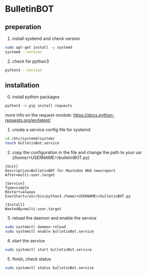 # BulletinBOT

## preperation
1. install systemd and check version
```bash
sudo apt-get install -y systemd
systemd --version
```
2. check for python3
```bash
python3 --version
```

## installation
0. install python packages
```bash
python3 -m pip install requests
```
more info on the request-module: https://docs.python-requests.org/en/latest/

1. create a service config file for systemd
```bash
cd /etc/systemd/system/
touch bulletinBot.service
```
2. copy the configuration in the file and change the path to your usr (/home/\<USERNAME\>/bulletinBOT.py)

```
[Unit]
Description=BulletinBOT for Mastodon HKA newsreport
After=multi-user.target

[Service]
Type=simple
Restart=always
ExecStart=/usr/bin/python3 /home/<USERNAME>/bulletinBOT.py

[Install]
WantedBy=multi-user.target
```
3. reload the daemon and enable the service
```bash
sudo systemctl daemon-reload
sudo systemctl enable bulletinBot.service
```

4. start the service
```bash
sudo systemctl start bulletinBot.service
```
5. finish, check status
```bash
sudo systemctl status bulletinBot.service
```
